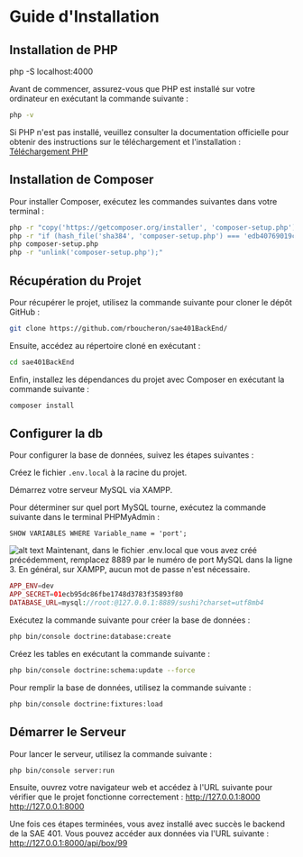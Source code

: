 # Guide d'Installation

## Installation de PHP
 php -S localhost:4000



 
Avant de commencer, assurez-vous que PHP est installé sur votre ordinateur en exécutant la commande suivante :

```bash
php -v

```
Si PHP n'est pas installé, veuillez consulter la documentation officielle pour obtenir des instructions sur le téléchargement et l'installation : [Téléchargement PHP](https://www.php.net/downloads)
## Installation de Composer
Pour installer Composer, exécutez les commandes suivantes dans votre terminal :
```bash
php -r "copy('https://getcomposer.org/installer', 'composer-setup.php');"
php -r "if (hash_file('sha384', 'composer-setup.php') === 'edb40769019ccf227279e3bdd1f5b2e9950eb000c3233ee85148944e555d97be3ea4f40c3c2fe73b22f875385f6a5155') { echo 'Installer verified'; } else { echo 'Installer corrupt'; unlink('composer-setup.php'); } echo PHP_EOL;"
php composer-setup.php
php -r "unlink('composer-setup.php');"
```

## Récupération du Projet
Pour récupérer le projet, utilisez la commande suivante pour cloner le dépôt GitHub :
```bash
git clone https://github.com/rboucheron/sae401BackEnd/
```
Ensuite, accédez au répertoire cloné en exécutant :
```bash
cd sae401BackEnd
```
Enfin, installez les dépendances du projet avec Composer en exécutant la commande suivante :
```bash
composer install
```

## Configurer la db 

Pour configurer la base de données, suivez les étapes suivantes :

Créez le fichier `.env.local` à la racine du projet.

Démarrez votre serveur MySQL via XAMPP.

Pour déterminer sur quel port MySQL tourne, exécutez la commande suivante dans le terminal PHPMyAdmin :
```mysql 
SHOW VARIABLES WHERE Variable_name = 'port';
 ```  
![alt text](https://kinsta.com/wp-content/uploads/2020/07/find-mysql-port-2-1024x676.png)
Maintenant, dans le fichier .env.local que vous avez créé précédemment, remplacez 8889 par le numéro de port MySQL dans la ligne 3. En général, sur XAMPP, aucun mot de passe n'est nécessaire.
```php
APP_ENV=dev
APP_SECRET=01ecb95dc86fbe1748d3783f35893f80
DATABASE_URL=mysql://root:@127.0.0.1:8889/sushi?charset=utf8mb4

```
Exécutez la commande suivante pour créer la base de données :

```bash
php bin/console doctrine:database:create
```
Créez les tables en exécutant la commande suivante :

```bash
php bin/console doctrine:schema:update --force
``` 
Pour remplir la base de données, utilisez la commande suivante :
```bash
php bin/console doctrine:fixtures:load
```

## Démarrer le Serveur
Pour lancer le serveur, utilisez la commande suivante : 
```bash
php bin/console server:run
```
Ensuite, ouvrez votre navigateur web et accédez à l'URL suivante pour vérifier que le projet fonctionne correctement :
[http://127.0.0.1:8000 ](http://127.0.0.1:8000)http://127.0.0.1:8000

Une fois ces étapes terminées, vous avez installé avec succès le backend de la SAE 401. Vous pouvez accéder aux données via l'URL suivante : 
http://127.0.0.1:8000/api/box/99
